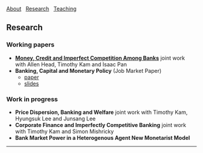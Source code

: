 [About](/index) &nbsp; [Research](/Research) &nbsp; [Teaching](/Teaching)


## Research

### Working papers

- [**Money, Credit and Imperfect Competition Among Banks**](https://github.com/samiengmanng/samiengmanng.github.io/files/8138292/hknp-2022-02-03.pdf)
  joint work with Allen Head, Timothy Kam and Isaac Pan 
- **Banking, Capital and Monetary Policy** (Job Market Paper)
  * [paper](https://github.com/samiengmanng/samiengmanng.github.io/files/8212404/bjaww_2022_03_04.pdf)
  * [slides](https://github.com/samiengmanng/samiengmanng.github.io/files/8220337/slides_ANU_v1.pdf)


### Work in progress
- **Price Dispersion, Banking and Welfare** joint work with Timothy Kam, Hyungsuk Lee and Junsang Lee
- **Corporate Finance and Imperfectly Competitive Banking** joint work with Timothy Kam and Simon Mishricky
- **Bank Market Power in a Heterogenous Agent New Monetarist Model**

---
<p style="font-size:11px">

